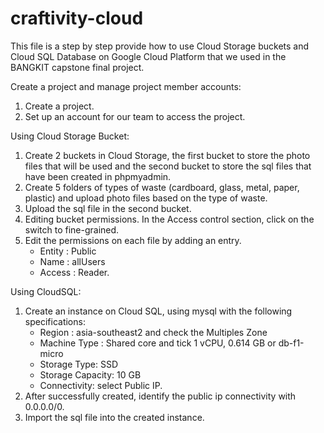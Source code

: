 # craftivity-cloud
This file is a step by step provide how to use Cloud Storage buckets and Cloud SQL Database on Google Cloud Platform that we used in the BANGKIT capstone final project.

Create a project and manage project member accounts:
1. Create a project.
2. Set up an account for our team to access the project.

Using Cloud Storage Bucket:
1. Create 2 buckets in Cloud Storage, the first bucket to store the photo files that will be used and the second bucket to store the sql files that have been created in phpmyadmin.
2. Create 5 folders of types of waste (cardboard, glass, metal, paper, plastic) and upload photo files based on the type of waste.
3. Upload the sql file in the second bucket.
4. Editing bucket permissions. In the Access control section, click on the switch to fine-grained.
5. Edit the permissions on each file by adding an entry.
   - Entity : Public
   - Name : allUsers
   - Access : Reader.

Using CloudSQL:
1. Create an instance on Cloud SQL, using mysql with the following specifications:
   - Region : asia-southeast2 and check the Multiples Zone
   - Machine Type : Shared core and tick 1 vCPU, 0.614 GB or db-f1-micro
   - Storage Type: SSD
   - Storage Capacity: 10 GB
   - Connectivity: select Public IP.
2. After successfully created, identify the public ip connectivity with 0.0.0.0/0.
3. Import the sql file into the created instance.
